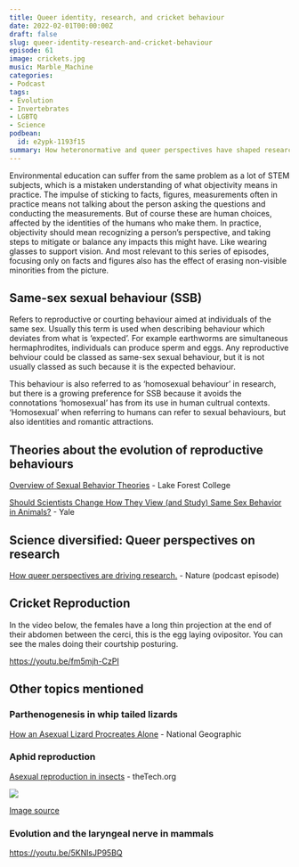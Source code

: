 ```yaml
---
title: Queer identity, research, and cricket behaviour
date: 2022-02-01T00:00:00Z
draft: false
slug: queer-identity-research-and-cricket-behaviour
episode: 61
image: crickets.jpg
music: Marble_Machine
categories:
- Podcast
tags:
- Evolution
- Invertebrates
- LGBTQ
- Science
podbean:
  id: e2ypk-1193f15
summary: How heteronormative and queer perspectives have shaped research into animal reproductive behaviour. Research into evolution of same-sex sexual behaviours in non-human animals, and cricket mating behaviours.
---
```


Environmental education can suffer from the same problem as a lot of STEM subjects, which is a mistaken understanding of what objectivity means in practice. The impulse of sticking to facts, figures, measurements often in practice means not talking about the person asking the questions and conducting the measurements. But of course these are human choices, affected by the identities of the humans who make them. In practice, objectivity should mean recognizing a person’s perspective, and taking steps to mitigate or balance any impacts this might have. Like wearing glasses to support vision. And most relevant to this series of episodes, focusing only on facts and figures also has the effect of erasing non-visible minorities from the picture.

## Same-sex sexual behaviour (SSB)

Refers to reproductive or courting behaviour aimed at individuals of the same sex. Usually this term is used when describing behaviour which deviates from what is ‘expected’. For example earthworms are simultaneous hermaphrodites, individuals can produce sperm and eggs. Any reproductive behviour could be classed as same-sex sexual behaviour, but it is not usually classed as such because it is the expected behaviour.

This behaviour is also referred to as ‘homosexual behaviour’ in research, but there is a growing preference for SSB because it avoids the connotations ‘homosexual’ has from its use in human cultrual contexts. ‘Homosexual’ when referring to humans can refer to sexual behaviours, but also identities and romantic attractions.

## Theories about the evolution of reproductive behaviours

[Overview of Sexual Behavior Theories](https://www.lakeforest.edu/news/homosexuality-in-animals-an-analysis-of-sexual-behavior-theories) - Lake Forest College

[Should Scientists Change How They View (and Study) Same Sex Behavior in Animals?](//environment.yale.edu/news/article/yale-paper-challenges-how-scientists-study-same-sex-behavior-in-animals) - Yale

## Science diversified: Queer perspectives on research

[How queer perspectives are driving research.](https://www.nature.com/articles/d41586-021-00166-0) - Nature (podcast episode)

## Cricket Reproduction

In the video below, the females have a long thin projection at the end of their abdomen between the cerci, this is the egg laying ovipositor. You can see the males doing their courtship posturing.

https://youtu.be/fm5mjh-CzPI

## Other topics mentioned

### Parthenogenesis in whip tailed lizards

[How an Asexual Lizard Procreates Alone](https://www.nationalgeographic.org/article/how-asexual-lizard-procreates-alone/) - National Geographic

### Aphid reproduction

[Asexual reproduction in insects](https://genetics.thetech.org/ask-a-geneticist/asexual-reproduction-insects) - theTech.org

![](https://knowingnaturepodcast.files.wordpress.com/2022/01/annual-life-cycle-of-the-pea-aphid-and-ploidy-levels-for-autosomes-a-and-sex-chromosome.png?w=850)

[Image source](https://www.researchgate.net/figure/Annual-life-cycle-of-the-pea-aphid-and-ploidy-levels-for-autosomes-A-and-sex-chromosome_fig1_255959177)

### Evolution and the laryngeal nerve in mammals

https://youtu.be/5KNlsJP95BQ
